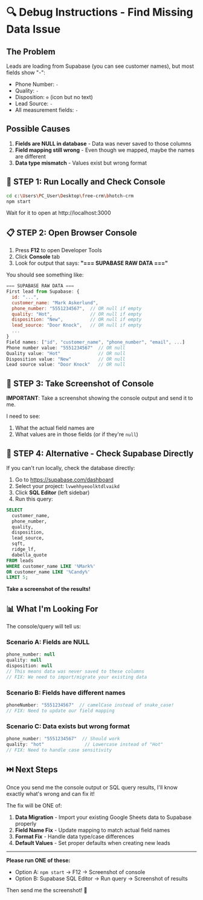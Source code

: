 # 🔍 Debug Instructions - Find Missing Data Issue

## The Problem

Leads are loading from Supabase (you can see customer names), but most fields show "-":
- Phone Number: `-`
- Quality: `-`
- Disposition: `⊙` (icon but no text)
- Lead Source: `-`
- All measurement fields: `-`

## Possible Causes

1. **Fields are NULL in database** - Data was never saved to those columns
2. **Field mapping still wrong** - Even though we mapped, maybe the names are different
3. **Data type mismatch** - Values exist but wrong format

## 🚀 STEP 1: Run Locally and Check Console

```bash
cd c:\Users\PC_User\Desktop\free-crm\bhotch-crm
npm start
```

Wait for it to open at http://localhost:3000

## 📋 STEP 2: Open Browser Console

1. Press **F12** to open Developer Tools
2. Click **Console** tab
3. Look for output that says: **"=== SUPABASE RAW DATA ==="**

You should see something like:

```javascript
=== SUPABASE RAW DATA ===
First lead from Supabase: {
  id: "...",
  customer_name: "Mark Askerlund",
  phone_number: "5551234567",  // OR null if empty
  quality: "Hot",              // OR null if empty
  disposition: "New",          // OR null if empty
  lead_source: "Door Knock",   // OR null if empty
  ...
}
Field names: ["id", "customer_name", "phone_number", "email", ...]
Phone number value: "5551234567"  // OR null
Quality value: "Hot"              // OR null
Disposition value: "New"          // OR null
Lead source value: "Door Knock"   // OR null
```

## 📸 STEP 3: Take Screenshot of Console

**IMPORTANT**: Take a screenshot showing the console output and send it to me.

I need to see:
1. What the actual field names are
2. What values are in those fields (or if they're `null`)

## 🔧 STEP 4: Alternative - Check Supabase Directly

If you can't run locally, check the database directly:

1. Go to https://supabase.com/dashboard
2. Select your project: `lvwehhyeoolktdlvaikd`
3. Click **SQL Editor** (left sidebar)
4. Run this query:

```sql
SELECT
  customer_name,
  phone_number,
  quality,
  disposition,
  lead_source,
  sqft,
  ridge_lf,
  dabella_quote
FROM leads
WHERE customer_name LIKE '%Mark%'
OR customer_name LIKE '%Candy%'
LIMIT 5;
```

**Take a screenshot of the results!**

## 📊 What I'm Looking For

The console/query will tell us:

### Scenario A: Fields are NULL
```javascript
phone_number: null
quality: null
disposition: null
// This means data was never saved to these columns
// FIX: We need to import/migrate your existing data
```

### Scenario B: Fields have different names
```javascript
phoneNumber: "5551234567"  // camelCase instead of snake_case!
// FIX: Need to update our field mapping
```

### Scenario C: Data exists but wrong format
```javascript
phone_number: "5551234567"  // Should work
quality: "hot"               // Lowercase instead of "Hot"
// FIX: Need to handle case sensitivity
```

## ⏭️ Next Steps

Once you send me the console output or SQL query results, I'll know exactly what's wrong and can fix it!

The fix will be ONE of:
1. **Data Migration** - Import your existing Google Sheets data to Supabase properly
2. **Field Name Fix** - Update mapping to match actual field names
3. **Format Fix** - Handle data type/case differences
4. **Default Values** - Set proper defaults when creating new leads

---

**Please run ONE of these:**
- Option A: `npm start` → F12 → Screenshot of console
- Option B: Supabase SQL Editor → Run query → Screenshot of results

Then send me the screenshot! 🎯

